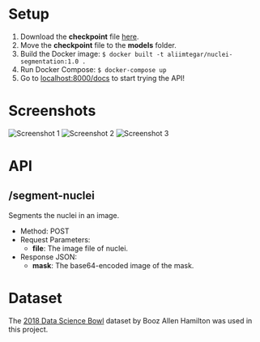 # Setup
1. Download the **checkpoint** file [here](https://drive.google.com/file/d/1-4OhgH7N-AQBFHa05HRq3MD7CG42ojAm/view?usp=sharing).
2. Move the **checkpoint** file to the **models** folder.
3. Build the Docker image: `$ docker built -t aliimtegar/nuclei-segmentation:1.0 .`
4. Run Docker Compose: `$ docker-compose up`
5. Go to [localhost:8000/docs](http://localhost:8000/docs) to start trying the API!

# Screenshots
![Screenshot 1](https://i.ibb.co/7QLV7vC/Screenshot-2023-03-09-at-15-42-37.png)
![Screenshot 2](https://i.ibb.co/wC8CZDc/Screenshot-2023-03-09-at-15-43-46.png)
![Screenshot 3](https://i.ibb.co/mJXmB78/Screenshot-2023-03-09-at-15-44-57.png)


# API
## /segment-nuclei
Segments the nuclei in an image.
- Method: POST
- Request Parameters:
  - **file**: The image file of nuclei.
- Response JSON:
  - **mask**: The base64-encoded image of the mask.

# Dataset
The [2018 Data Science Bowl](https://www.kaggle.com/competitions/data-science-bowl-2018) dataset by Booz Allen Hamilton was used in this project.